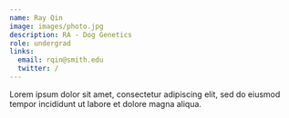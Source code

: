 ```yaml
---
name: Ray Qin
image: images/photo.jpg
description: RA - Dog Genetics
role: undergrad
links:
  email: rqin@smith.edu
  twitter: /
---
```


Lorem ipsum dolor sit amet, consectetur adipiscing elit, sed do eiusmod tempor incididunt ut labore et dolore magna aliqua.
